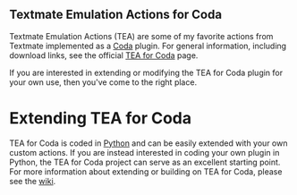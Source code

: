 Textmate Emulation Actions for Coda
-----------------------------------

Textmate Emulation Actions (TEA) are some of my favorite actions from
Textmate implemented as a [Coda][1] plugin. For general information,
including download links, see the official [TEA for Coda][2] page.

If you are interested in extending or modifying the TEA for Coda plugin
for your own use, then you've come to the right place.

   [1]: http://panic.com/coda/
   [2]: http://onecrayon.com/tea/coda/

Extending TEA for Coda
======================

TEA for Coda is coded in [Python][3] and can be easily extended with
your own custom actions.  If you are instead interested in coding your own
plugin in Python, the TEA for Coda project can serve as an excellent
starting point.  For more information about extending or building on TEA
for Coda, please see the [wiki][4].

   [3]: http://python.org/
   [4]: https://github.com/onecrayon/tea-for-coda/wikis